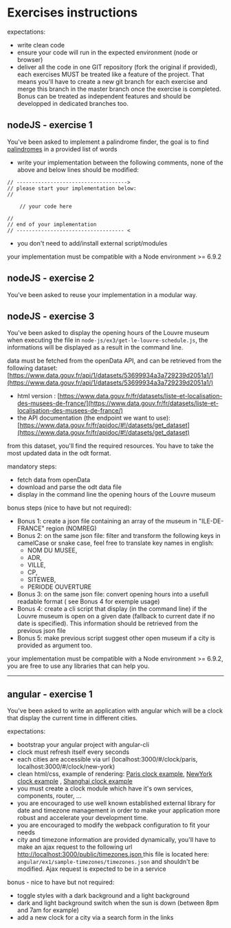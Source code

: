 # Exercises instructions

expectations:

- write clean code
- ensure your code will run in the expected environment (node or browser)
- deliver all the code in one GIT repository (fork the original if provided), each exercises MUST be treated like a feature of the project. That means you'll have to create a new git branch for each exercise and merge this branch in the master branch once the exercise is completed. Bonus can be treated as independent features and should be developped in dedicated branches too. 

## nodeJS - exercise 1

You've been asked to implement a palindrome finder, the goal is to find [palindromes](https://en.wikipedia.org/wiki/Palindrome) in a provided list of words

- write your implementation between the following comments, none of the above and below lines should be modified:

```
// ------------------------------------>
// please start your implementation below:
//

	// your code here

//
// end of your implementation
// ----------------------------------- <
```
- you don't need to add/install external script/modules

your implementation must be compatible with a Node environment >= 6.9.2


## nodeJS - exercise 2

You've been asked to reuse your implementation in a modular way.

## nodeJS - exercise 3

You've been asked to display the opening hours of the Louvre museum when executing the file in `node-js/ex3/get-le-louvre-schedule.js`,
the informations will be displayed as a result in the command line.

data must be fetched from the openData API, and can be retrieved from the following dataset:
[https://www.data.gouv.fr/api/1/datasets/53699934a3a729239d2051a1/](https://www.data.gouv.fr/api/1/datasets/53699934a3a729239d2051a1/)

- html version : [https://www.data.gouv.fr/fr/datasets/liste-et-localisation-des-musees-de-france/](https://www.data.gouv.fr/fr/datasets/liste-et-localisation-des-musees-de-france/)
- the API documentation (the endpoint we want to use): [https://www.data.gouv.fr/fr/apidoc/#!/datasets/get_dataset](https://www.data.gouv.fr/fr/apidoc/#!/datasets/get_dataset) 

from this dataset, you'll find the required resources. You have to take the most updated data in the odt format.

mandatory steps:

- fetch data from openData
- download and parse the odt data file
- display in the command line the opening hours of the Louvre museum

bonus steps (nice to have but not required):

- Bonus 1: create a json file containing an array of the museum in "ILE-DE-FRANCE" region (NOMREG)
- Bonus 2: on the same json file: filter and transform the following keys in camelCase or snake case, feel free to translate key names in english:
	- NOM DU MUSEE, 
	- ADR, 
	- VILLE, 
	- CP, 
	- SITEWEB, 
	- PERIODE OUVERTURE
- Bonus 3: on the same json file: convert opening hours into a usefull readable format ( see Bonus 4 for exemple usage)
- Bonus 4: create a cli script that display (in the command line) if the Louvre museum is open on a given date (fallback to current date if no date is specified). This information should be retrieved from the previous json file
- Bonus 5: make previous script suggest other open museum if a city is provided as argument too.

your implementation must be compatible with a Node environment >= 6.9.2, you are free to use any libraries that can help you.

-------------------------------------------------

## angular - exercise 1

You've been asked to write an application with angular which will be a clock that display the current time in different cities.

expectations:

- bootstrap your angular project with angular-cli
- clock must refresh itself every seconds
- each cities are accessible via url (localhost:3000/#/clock/paris, localhost:3000/#/clock/new-york)
- clean html/css, example of rendering: [Paris clock example](./angular/ex1/sample-image/oclock-paris.png), [NewYork clock example](./angular/ex1/sample-image/oclock-new-york.png) , [Shanghai clock example](./angular/ex1/sample-image/oclock-shanghai.png) 
- you must create a clock module which have it's own services, components, router, ...
- you are encouraged to use well known established external library for date and timezone management in order to make your application more robust and accelerate your development time.
- you are encouraged to modify the webpack configuration to fit your needs
- city and timezone information are provided dynamically, you'll have to make an ajax request to the following url [http://localhost:3000/public/timezones.json
](http://localhost:3000/public/timezones.json) this file is located here: `angular/ex1/sample-timezones/timezones.json` and shouldn't be modified. Ajax request is expected to be in a service


bonus - nice to have but not required:

- toggle styles with a dark background and a light background
- dark and light background switch when the sun is down (between 8pm and 7am for example)
- add a new clock for a city via a search form in the links

